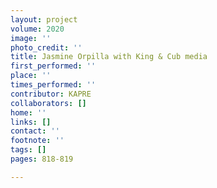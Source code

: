 ```yaml
---
layout: project
volume: 2020
image: ''
photo_credit: ''
title: Jasmine Orpilla with King & Cub media
first_performed: ''
place: ''
times_performed: ''
contributor: KAPRE
collaborators: []
home: ''
links: []
contact: ''
footnote: ''
tags: []
pages: 818-819

---
```




